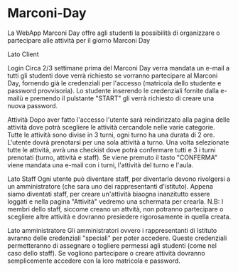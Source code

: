 # Marconi-Day

La WebApp Marconi Day offre agli studenti la possibilità di organizzare o partecipare alle attività per il giorno Marconi Day

Lato Client
  
  Login
    Circa 2/3 settimane prima del Marconi Day verra mandata un e-mail a tutti gli studenti dove verrà richiesto se vorranno partecipare al Marconi Day, 
    fornendo già le credenziali per l'accesso (matricola dello studente e password provvisoria). Lo studente inserendo le credenziali fornite dalla e-mailù
    e premendo il pulstante "START" gli verrà richiesto di creare una nuova password.
  
  Attività
    Dopo aver fatto l'accesso l'utente sarà reindirizzato alla pagina delle attività dove potrà scegliere le attività cercandole nelle varie categorie. 
    Tutte le attività sono divise in 3 turni, ogni turno ha una durata di 2 ore. L'utente dovrà prenotarsi per una sola attività a turno. Una volta selezionate 
    tutte le attività, avrà una checkist dove potrà confermare tutti e 3 i turni prenotati (turno, attività e staff). Se viene premuto il tasto "CONFERMA" viene 
    mandata una e-mail con i turni, l'attività del turno e l'aula.

Lato Staff
   Ogni utente può diventare staff, per diventarlo devono rivolgersi a un amministratore (che sara uno dei rappresentanti d'istituto). Appena siamo diventati staff, 
   per creare un'attività biaogna inanzitutto essere loggati e nella pagina "Attività" vedremo una schermata per crearla. 
   N.B: I membri dello staff, siccome creano un attvità, non potranno partecipare o scegliere altre attività e dovranno presiedere rigorosamente in quella creata.

Lato amministratore
  Gli amministratori ovvero i rappresentanti di Istituto avranno delle credenziali "speciali" per poter accedere. Queste credenziali permetteranno di assegnare o 
  togliere permessi agli studenti (come nel caso dello staff). Se vogliono partecipare o creare attività dovranno semplicemente accedere con la loro matricola e password.
